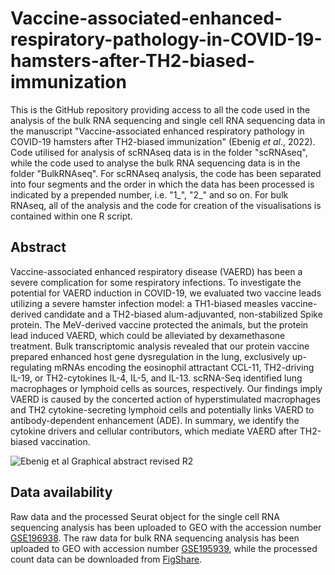 # Vaccine-associated-enhanced-respiratory-pathology-in-COVID-19-hamsters-after-TH2-biased-immunization
This is the GitHub repository providing access to all the code used in the analysis of the bulk RNA sequencing and single cell RNA sequencing data in the manuscript "Vaccine-associated enhanced respiratory pathology in COVID-19 hamsters after TH2-biased immunization" (Ebenig _et al_., 2022). Code utilised for analysis of scRNAseq data is in the folder "scRNAseq", while the code used to analyse the bulk RNA sequencing data is in the folder "BulkRNAseq". 
For scRNAseq analysis, the code has been separated into four segments and the order in which the data has been processed is indicated by a prepended number, i.e. "1_", "2_" and so on. For bulk RNAseq, all of the analysis and the code for creation of the visualisations is contained within one R script.

## Abstract

Vaccine-associated enhanced respiratory disease (VAERD) has been a severe complication for some respiratory infections. To investigate the potential for VAERD induction in COVID-19, we evaluated two vaccine leads utilizing a severe hamster infection model: a TH1-biased measles vaccine-derived candidate and a TH2-biased alum-adjuvanted, non-stabilized Spike protein. The MeV-derived vaccine protected the animals, but the protein lead induced VAERD, which could be alleviated by dexamethasone treatment. Bulk transcriptomic analysis revealed that our protein vaccine prepared enhanced host gene dysregulation in the lung, exclusively up-regulating mRNAs encoding the eosinophil attractant CCL-11, TH2-driving IL-19, or TH2-cytokines IL-4, IL-5, and IL-13. scRNA-Seq identified lung macrophages or lymphoid cells as sources, respectively. Our findings imply VAERD is caused by the concerted action of hyperstimulated macrophages and TH2 cytokine-secreting lymphoid cells and potentially links VAERD to antibody-dependent enhancement (ADE). In summary, we identify the cytokine drivers and cellular contributors, which mediate VAERD after TH2-biased vaccination. 

![Ebenig et al  Graphical abstract revised R2](https://user-images.githubusercontent.com/61689250/179394082-74b96c8c-517a-4c79-8158-b8b2b4ed1040.jpg)

## Data availability

Raw data and the processed Seurat object for the single cell RNA sequencing analysis has been uploaded to GEO with the accession number [GSE196938](https://www.ncbi.nlm.nih.gov/geo/query/acc.cgi?acc=GSE196938). The raw data for bulk RNA sequencing analysis has been uploaded to GEO with accession number [GSE195939](https://www.ncbi.nlm.nih.gov/geo/query/acc.cgi?acc=GSE195939), while the processed count data can be downloaded from [FigShare](https://figshare.com/projects/Vaccine-associated-enhanced-respiratory-pathology-in-COVID-19-hamsters-after-TH2-biased-immunization/142469).

